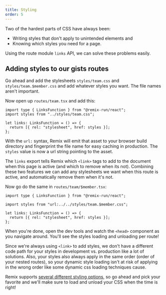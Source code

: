 ```yaml
---
title: Styling
order: 5
---
```


Two of the hardest parts of CSS have always been:

- Writing styles that don't apply to unintended elements and
- Knowing which styles you need for a page.

Using the route module `links` API, we can solve these problems easily.

## Adding styles to our gists routes

Go ahead and add the stylesheets `styles/team.css` and `styles/team.$member.css` and add whatever styles you want. The file names aren't important.

Now open up `routes/team.tsx` and add this:

```tsx [1,2]
import type { LinksFunction } from "@remix-run/react";
import styles from "../styles/team.css";

let links: LinksFunction = () => {
  return [{ rel: "stylesheet", href: styles }];
};
```

With the `url:` syntax, Remix will emit that asset to your browser build directory and fingerprint the file name for easy caching in production. The `styles` value is now a url string pointing to the asset.

The `links` export tells Remix which `<link>` tags to add to the document when this page is active (and which to remove when its not). Combining these two features we can add any stylesheets we want when this route is active, and automatically remove them when it's not.

Now go do the same in `routes/team/$member.tsx`:

```tsx [3,5-7]
import type { LinksFunction } from "@remix-run/react";

import styles from "url:../../styles/team.$member.css";

let links: LinksFunction = () => {
  return [{ rel: "stylesheet", href: styles }];
};
```

When you're done, open the dev tools and watch the `<head>` component as you navigate around. You'll see the styles loading and unloading per route!

Since we're always using `<link>` to add styles, we don't have a different code path for your styles in development vs. production like a lot of solutions. Also, your styles also always apply in the same order (order of your nested routes), so your dynamic style loading isn't at risk of applying in the wrong order like some dynamic css loading techniques cause.

Remix supports [several different styling options](../../styling), so go ahead and pick your favorite and we'll make sure to load and unload your CSS when the time is right!
